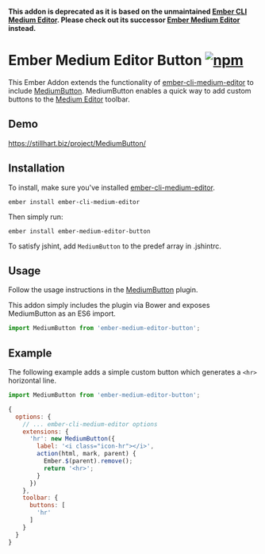 **This addon is deprecated as it is based on the unmaintained [Ember CLI Medium Editor](https://github.com/lukebrenton/ember-cli-medium-editor). Please check out its successor [Ember Medium Editor](https://github.com/kolybasov/ember-medium-editor) instead.**

Ember Medium Editor Button [![npm](https://img.shields.io/npm/v/ember-medium-editor-button.svg)](https://www.npmjs.com/package/ember-medium-editor-button)
======

This Ember Addon extends the functionality of [ember-cli-medium-editor](https://github.com/lukebrenton/ember-cli-medium-editor) to include [MediumButton](https://github.com/orthes/medium-editor-insert-plugin). MediumButton enables a quick way to add custom buttons to the [Medium Editor](https://github.com/yabwe/medium-editor) toolbar.

## Demo
https://stillhart.biz/project/MediumButton/

## Installation

To install, make sure you've installed [ember-cli-medium-editor](https://github.com/lukebrenton/ember-cli-medium-editor).

`ember install ember-cli-medium-editor`

Then simply run:

`ember install ember-medium-editor-button`

To satisfy jshint, add `MediumButton` to the predef array in .jshintrc.

## Usage

Follow the usage instructions in the [MediumButton](https://github.com/arcs-/medium-button#usage) plugin.

This addon simply includes the plugin via Bower and exposes MediumButton as an ES6 import.

``` javascript
import MediumButton from 'ember-medium-editor-button';
```

## Example

The following example adds a simple custom button which generates a `<hr>` horizontal line.

``` javascript
import MediumButton from 'ember-medium-editor-button';

{
  options: {
    // ... ember-cli-medium-editor options
    extensions: {
      'hr': new MediumButton({
        label: '<i class="icon-hr"></i>',
        action(html, mark, parent) {
          Ember.$(parent).remove();
          return '<hr>';
        }
      })
    },
    toolbar: {
      buttons: [
        'hr'
      ]
    }  
  }
}
```
